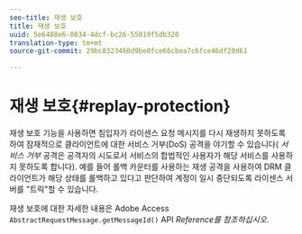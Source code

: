 ```yaml
---
seo-title: 재생 보호
title: 재생 보호
uuid: 5e6488e6-0834-4dcf-bc26-55019f5db320
translation-type: tm+mt
source-git-commit: 29bc8323460d9be0fce66cbea7c6fce46df20d61

---
```



# 재생 보호{#replay-protection}

재생 보호 기능을 사용하면 침입자가 라이센스 요청 메시지를 다시 재생하지 못하도록 하여 잠재적으로 클라이언트에 대한 서비스 거부(DoS) 공격을 야기할 수 있습니다( *서비스 거부* 공격은 공격자의 시도로서 서비스의 합법적인 사용자가 해당 서비스를 사용하지 못하도록 합니다). 예를 들어 롤백 카운터를 사용하는 재생 공격을 사용하여 DRM 클라이언트가 해당 상태를 롤백하고 있다고 판단하여 계정이 일시 중단되도록 라이센스 서버를 &quot;트릭&quot;할 수 있습니다.

재생 보호에 대한 자세한 내용은 Adobe Access `AbstractRequestMessage.getMessageId()` API *Reference를 참조하십시오*.
